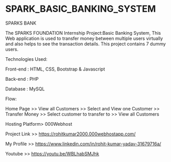 # SPARK_BASIC_BANKING_SYSTEM
SPARKS BANK

The SPARKS FOUNDATION Internship Project:Basic Banking System, This Web application is used to transfer money between multiple users virtually and also helps to see the transaction details. This project contains 7 dummy users.

Technologies Used:

Front-end : HTML, CSS, Bootstrap & Javascript

Back-end : PHP

Database : MySQL

Flow:

Home Page >> View all Customers >> Select and View one Customer >> Transfer Money >> Select customer to transfer to >> View all Customers

Hosting Platform> 000Webhost

Project Link >> https://rohitkumar2000.000webhostapp.com/

My Profile >> https://www.linkedin.com/in/rohit-kumar-yadav-31679716a/

Youtube >> https://youtu.be/WBLhabSMJhk
